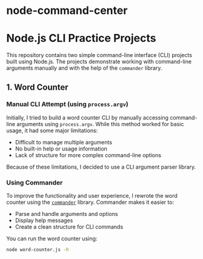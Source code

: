 ﻿# node-command-center
# Node.js CLI Practice Projects

This repository contains two simple command-line interface (CLI) projects built using Node.js. The projects demonstrate working with command-line arguments manually and with the help of the `commander` library.

## 1. Word Counter

### Manual CLI Attempt (using `process.argv`)

Initially, I tried to build a word counter CLI by manually accessing command-line arguments using `process.argv`. While this method worked for basic usage, it had some major limitations:

- Difficult to manage multiple arguments
- No built-in help or usage information
- Lack of structure for more complex command-line options

Because of these limitations, I decided to use a CLI argument parser library.

### Using Commander

To improve the functionality and user experience, I rewrote the word counter using the [`commander`](https://www.npmjs.com/package/commander) library. Commander makes it easier to:

- Parse and handle arguments and options
- Display help messages
- Create a clean structure for CLI commands

You can run the word counter using:
```bash
node word-counter.js -h
